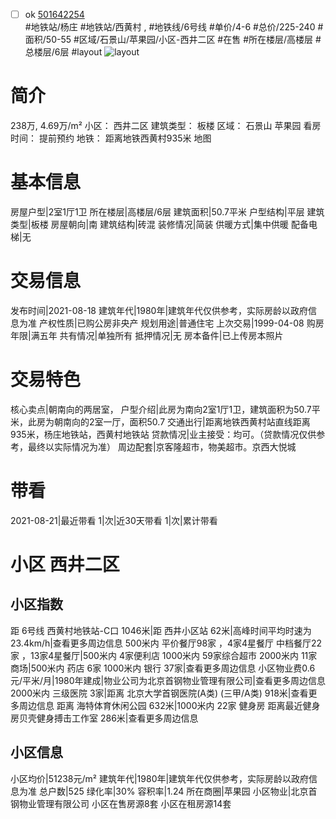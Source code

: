 - [ ] ok [501642254](https://bj.5i5j.com/ershoufang/501642254.html)  
 #地铁站/杨庄 #地铁站/西黄村 ,  #地铁线/6号线
#单价/4-6 #总价/225-240 #面积/50-55   #区域/石景山/苹果园/小区-西井二区 #在售 #所在楼层/高楼层 #总楼层/6层 #layout 
![layout](http://image2a.5i5j.com/bdir/layout/0712f41ca75e48a8a0a53ba91b3b64b4.jpg_P5.jpg) 
# 简介 
 238万,  4.69万/m² 
小区： 西井二区
建筑类型： 板楼
区域： 石景山 苹果园
看房时间： 提前预约
地铁： 距离地铁西黄村935米 地图
# 基本信息 
 房屋户型|2室1厅1卫
所在楼层|高楼层/6层
建筑面积|50.7平米
户型结构|平层
建筑类型|板楼
房屋朝向|南
建筑结构|砖混
装修情况|简装
供暖方式|集中供暖
配备电梯|无
# 交易信息 
 发布时间|2021-08-18
建筑年代|1980年|建筑年代仅供参考，实际房龄以政府信息为准
产权性质|已购公房非央产
规划用途|普通住宅
上次交易|1999-04-08
购房年限|满五年
共有情况|单独所有
抵押情况|无
房本备件|已上传房本照片
# 交易特色 
 核心卖点|朝南向的两居室，
户型介绍|此房为南向2室1厅1卫，建筑面积为50.7平米，此房为朝南向的2室一厅，面积50.7
交通出行|距离地铁西黄村站直线距离935米，杨庄地铁站，西黄村地铁站
贷款情况|业主接受：均可。（贷款情况仅供参考，最终以实际情况为准）
周边配套|京客隆超市，物美超市。京西大悦城
# 带看 
 2021-08-21|最近带看	 1|次|近30天带看	 1|次|累计带看
# 小区 西井二区
## 小区指数 
 距 6号线 西黄村地铁站-C口 1046米|距 西井小区站 62米|高峰时间平均时速为23.4km/h|查看更多周边信息
500米内 平价餐厅98家 ，4家4星餐厅
中档餐厅22家 ，13家4星餐厅|500米内 4家便利店
1000米内 59家综合超市
2000米内 11家商场|500米内 药店 6家
1000米内 银行 37家|查看更多周边信息
小区物业费0.6元/平米/月|1980年建成|物业公司为北京首钢物业管理有限公司|查看更多周边信息
2000米内 三级医院 3家|距离 北京大学首钢医院(A类) (三甲/A类) 918米|查看更多周边信息
距离 海特体育休闲公园 632米|1000米内 22家 健身房
距离最近健身房贝壳健身搏击工作室 286米|查看更多周边信息
## 小区信息 
 小区均价|51238元/m²
建筑年代|1980年|建筑年代仅供参考，实际房龄以政府信息为准
总户数|525
绿化率|30%
容积率|1.24
所在商圈|苹果园
小区物业|北京首钢物业管理有限公司
小区在售房源8套
小区在租房源14套
